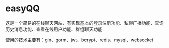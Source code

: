 # easyQQ
这是一个简易的在线聊天网站，有实现基本的登录注册功能、私聊广播功能、查询历史消息功能、查看在线用户功能、群组聊天功能

使用的技术主要有：gin、gorm、jwt、bcrypt、redis、mysql、websocket

